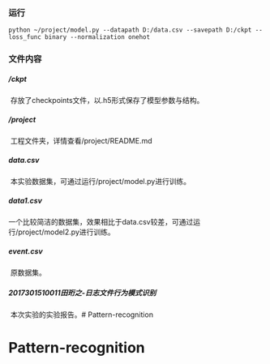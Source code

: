### 运行

```shell
python ~/project/model.py --datapath D:/data.csv --savepath D:/ckpt --loss_func binary --normalization onehot
```



### 文件内容

##### /ckpt

​	存放了checkpoints文件，以.h5形式保存了模型参数与结构。

##### /project

​	工程文件夹，详情查看/project/README.md

##### data.csv

​	本实验数据集，可通过运行/project/model.py进行训练。

##### data1.csv

​	一个比较简洁的数据集，效果相比于data.csv较差，可通过运行/project/model2.py进行训练。

##### event.csv

​	原数据集。

##### 2017301510011田珩之-日志文件行为模式识别

​	本次实验的实验报告。# Pattern-recognition
# Pattern-recognition
